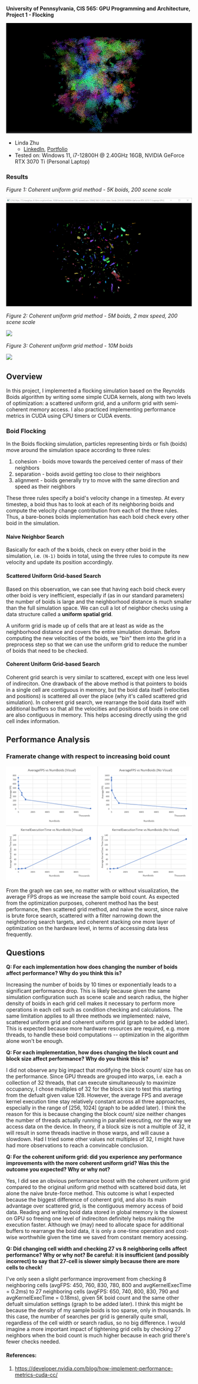 **University of Pennsylvania, CIS 565: GPU Programming and Architecture,
Project 1 - Flocking**

![Boids Cover Iamge](images/results/50Kboids.PNG)

* Linda Zhu
  * [LinkedIn](https://www.linkedin.com/in/lindadaism/), [Portfolio](https://lindadaism.com/)
* Tested on: Windows 11, i7-12800H @ 2.40GHz 16GB, NVIDIA GeForce RTX 3070 Ti (Personal Laptop)

### Results

*Figure 1: Coherent uniform grid method - 5K boids, 200 scene scale*

![](images/results/200SceneScale_5Kboids.gif)


*Figure 2: Coherent uniform grid method - 5M boids, 2 max speed, 200 scene scale*

![](images/results/200SceneScale_5Mboids_2MaxSpeed.gif)


*Figure 3: Coherent uniform grid method - 10M boids*

![](images/results/default_10Mboids.gif)


## Overview
In this project, I implemented a flocking simulation based on the Reynolds Boids algorithm by writing some simple CUDA kernels, along with two levels of optimization: a scattered uniform grid, and a uniform grid with semi-coherent memory access. I also practiced implementing performance metrics in CUDA using CPU timers or CUDA events.

### Boid Flocking

In the Boids flocking simulation, particles representing birds or fish
(boids) move around the simulation space according to three rules:

1. cohesion - boids move towards the perceived center of mass of their neighbors
2. separation - boids avoid getting too close to their neighbors
3. alignment - boids generally try to move with the same direction and speed as their neighbors

These three rules specify a boid's velocity change in a timestep.
At every timestep, a boid thus has to look at each of its neighboring boids and compute the velocity change contribution from each of the three rules. Thus, a bare-bones boids implementation has each boid check every other boid in the simulation.

#### Naive Neighbor Search

Basically for each of the `N` boids, check on every other boid in the simulation, i.e. `(N-1)` boids in total, using the three rules to compute its new velocity and update its position accordingly.

#### Scattered Uniform Grid-based Search

Based on this observation, we can see that having each boid check every other boid is very inefficient, especially if (as in our standard parameters) the number of boids is large and the neighborhood distance is much smaller than the full simulation space. We can cull a lot of neighbor checks using a data structure called a **uniform spatial grid**.

A uniform grid is made up of cells that are at least as wide as the neighborhood distance and covers the entire simulation domain. Before computing the new velocities of the boids, we "bin" them into the grid in a preprocess step so that we can use the uniform grid to reduce the number of boids that need to be checked.

#### Coherent Uniform Grid-based Search

Coherent grid search is very similar to scattered, except with one less level of indireciton. One drawback of the above method is that pointers to boids in a single cell are contiguous in memory, but the boid data itself (velocities and positions) is scattered all over the place (why it's called scattered grid simulation). In coherent grid search, we rearrange the boid data itself with additional buffers so that all the velocities and positions of boids in one cell are also contiguous in memory. This helps accesing directly using the grid cell index information.


## Performance Analysis

### Framerate change with respect to increasing boid count

![How boid count affects avgFPS and avgKernExecTime](/images/results/avgFPS&avgKernExecTime_numBoids_graph.png)

From the graph we can see, no matter with or without visualization, the average FPS drops as we increase the sample boid count. As expected from the optimization purposes, coherent method has the best performance, then scattered grid method, and naive the worst, since naive is brute force search, scattered with a filter narrowing down the neightboring search targets, and coherent stacking one more layer of optimization on the hardware level, in terms of accessing data less frequently.

## Questions

**Q: For each implementation how does changing the number of boids affect performance? Why do you think this is?**

Increasing the number of boids by 10 times or exponentially leads to a significant performance drop. This is likely because given the same simulation configuration such as scene scale and search radius, the higher density of boids in each grid cell makes it necessary to perform more operations in each cell such as condition checking and calculations. The same limitation applies to all three methods we implemented: naive, scattered uniform grid and coherent uniform grid (graph to be added later). This is expected because more hardware resources are required, e.g. more threads, to handle these boid computations -- optimization in the algorithm alone won't be enough.

**Q: For each implementation, how does changing the block count and block size affect performance? Why do you think this is?**

I did not observe any big impact that modifying the block count/ size has on the performance. Since GPU threads are grouped into warps, i.e. each a collection of 32 threads, that can execute simultaneously to maximize occupancy, I chose multiples of 32 for the block size to test this starting from the defualt given value 128. However, the average FPS and average kernel execution time stay relatively constant across all three approaches, especially in the range of [256, 1024] (graph to be added later). I think the reason for this is because changing the block count/ size neither changes the number of threads actually running in parallel executing, nor the way we access data on the device. In theory, if a block size is not a multiple of 32, it will result in some threads inactive in those warps, and will cause a slowdown. Had I tried some other values not multiples of 32, I might have had more observations to reach a convincable conclusion.

**Q: For the coherent uniform grid: did you experience any performance improvements with the more coherent uniform grid? Was this the outcome you expected? Why or why not?**

Yes, I did see an obvious performance boost with the coherent uniform grid compared to the original uniform grid method with scattered boid data, let alone the naive brute-force method. This outcome is what I expected because the biggest difference of coherent grid, and also its main advantage over scattered grid, is the contiguous memory access of boid data. Reading and writing boid data stored in global memory is the slowest on GPU so freeing one level of indireciton definitely helps making the execution faster. Although we (may) need to allocate space for additional buffers to rearrange the boid data, it is only a one-time operation and cost-wise worthwhile given the time we saved from constant memory acessing.

**Q: Did changing cell width and checking 27 vs 8 neighboring cells affect performance? Why or why not? Be careful: it is insufficient (and possibly incorrect) to say that 27-cell is slower simply because there are more cells to check!**

I've only seen a slight performance improvement from checking 8 neighboring cells (avgFPS: 450, 760, 830, 780, 800 and avgKernelExecTime = 0.2ms) to 27 neighboring cells (avgFPS: 650, 740, 800, 830, 790 and avgKernelExecTime = 0.18ms), given 5K boid count and the same other defualt simulation settings (graph to be added later). I think this might be because the density of my sample boids is too sparse, only in thousands. In this case, the number of searches per grid is generally quite small, regardless of the cell width or search radius, so no big difference. I would imagine a more important impact of tightening grid cells by checking 27 neighbors when the boid count is much higher because in each grid there's fewer checks needed.


#### References:
1. https://developer.nvidia.com/blog/how-implement-performance-metrics-cuda-cc/